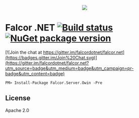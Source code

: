<p align="center">
  <img src="https://cloud.githubusercontent.com/assets/1016365/8711049/66438ebc-2b03-11e5-8a8a-75934f7ca7ec.png">
</p>

# Falcor .NET [![Build status](https://ci.appveyor.com/api/projects/status/y7ybdqvvcrpxl1kq?svg=true)](https://ci.appveyor.com/project/CraigSmitham/falcor-net) [![NuGet package version](https://img.shields.io/nuget/v/Falcor.svg?style=flat)](https://www.nuget.org/packages/Falcor.Server.Owin)

[![Join the chat at https://gitter.im/falcordotnet/falcor.net](https://badges.gitter.im/Join%20Chat.svg)](https://gitter.im/falcordotnet/falcor.net?utm_source=badge&utm_medium=badge&utm_campaign=pr-badge&utm_content=badge)


```
PM> Install-Package Falcor.Server.Owin -Pre
```


## License
Apache 2.0